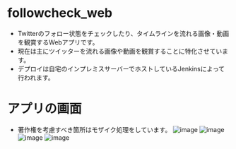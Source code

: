 # followcheck_web
- Twitterのフォロー状態をチェックしたり、タイムラインを流れる画像・動画を観賞するWebアプリです。
- 現在は主にツイッターを流れる画像や動画を観賞することに特化させています。
- デプロイは自宅のインプレミスサーバーでホストしているJenkinsによって行われます。

# アプリの画面
- 著作権を考慮すべき箇所はモザイク処理をしています。
![image](https://user-images.githubusercontent.com/46414499/187063954-0858cae8-fac0-4051-802e-9ae300a6c437.png)
![image](https://user-images.githubusercontent.com/46414499/187063996-0e52cce6-8827-42c7-9fa8-2a3201a9ab5e.png)
![image](https://user-images.githubusercontent.com/46414499/187064073-72330b0c-9858-4f79-b2fc-bf4e161c311e.png)
![image](https://user-images.githubusercontent.com/46414499/187064123-d7b267e4-20c0-4138-986e-a9d71a8cbacd.png)
